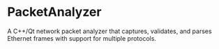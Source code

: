 # PacketAnalyzer
A C++/Qt network packet analyzer that captures, validates, and parses Ethernet frames with support for multiple protocols.
